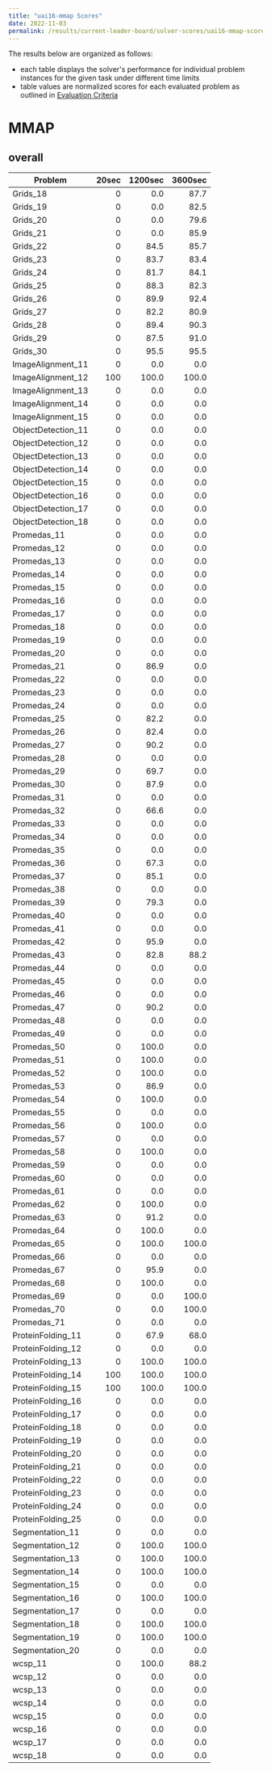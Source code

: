 ```yaml
---
title: "uai16-mmap Scores"
date: 2022-11-03
permalink: /results/current-leader-board/solver-scores/uai16-mmap-scores
---
```




The results below are organized as follows:
- each table displays the solver's performance for individual problem instances for the given task under different time limits
- table values are normalized scores for each evaluated problem as outlined in [Evaluation Criteria](https://uaicompetition.github.io/uci-2022/results/evaluation-criteria/)


# MMAP

## overall

|      Problem       | 20sec | 1200sec | 3600sec |
| ------------------ | ----: | ------: | ------: |
| Grids_18           |     0 |     0.0 |    87.7 |
| Grids_19           |     0 |     0.0 |    82.5 |
| Grids_20           |     0 |     0.0 |    79.6 |
| Grids_21           |     0 |     0.0 |    85.9 |
| Grids_22           |     0 |    84.5 |    85.7 |
| Grids_23           |     0 |    83.7 |    83.4 |
| Grids_24           |     0 |    81.7 |    84.1 |
| Grids_25           |     0 |    88.3 |    82.3 |
| Grids_26           |     0 |    89.9 |    92.4 |
| Grids_27           |     0 |    82.2 |    80.9 |
| Grids_28           |     0 |    89.4 |    90.3 |
| Grids_29           |     0 |    87.5 |    91.0 |
| Grids_30           |     0 |    95.5 |    95.5 |
| ImageAlignment_11  |     0 |     0.0 |     0.0 |
| ImageAlignment_12  |   100 |   100.0 |   100.0 |
| ImageAlignment_13  |     0 |     0.0 |     0.0 |
| ImageAlignment_14  |     0 |     0.0 |     0.0 |
| ImageAlignment_15  |     0 |     0.0 |     0.0 |
| ObjectDetection_11 |     0 |     0.0 |     0.0 |
| ObjectDetection_12 |     0 |     0.0 |     0.0 |
| ObjectDetection_13 |     0 |     0.0 |     0.0 |
| ObjectDetection_14 |     0 |     0.0 |     0.0 |
| ObjectDetection_15 |     0 |     0.0 |     0.0 |
| ObjectDetection_16 |     0 |     0.0 |     0.0 |
| ObjectDetection_17 |     0 |     0.0 |     0.0 |
| ObjectDetection_18 |     0 |     0.0 |     0.0 |
| Promedas_11        |     0 |     0.0 |     0.0 |
| Promedas_12        |     0 |     0.0 |     0.0 |
| Promedas_13        |     0 |     0.0 |     0.0 |
| Promedas_14        |     0 |     0.0 |     0.0 |
| Promedas_15        |     0 |     0.0 |     0.0 |
| Promedas_16        |     0 |     0.0 |     0.0 |
| Promedas_17        |     0 |     0.0 |     0.0 |
| Promedas_18        |     0 |     0.0 |     0.0 |
| Promedas_19        |     0 |     0.0 |     0.0 |
| Promedas_20        |     0 |     0.0 |     0.0 |
| Promedas_21        |     0 |    86.9 |     0.0 |
| Promedas_22        |     0 |     0.0 |     0.0 |
| Promedas_23        |     0 |     0.0 |     0.0 |
| Promedas_24        |     0 |     0.0 |     0.0 |
| Promedas_25        |     0 |    82.2 |     0.0 |
| Promedas_26        |     0 |    82.4 |     0.0 |
| Promedas_27        |     0 |    90.2 |     0.0 |
| Promedas_28        |     0 |     0.0 |     0.0 |
| Promedas_29        |     0 |    69.7 |     0.0 |
| Promedas_30        |     0 |    87.9 |     0.0 |
| Promedas_31        |     0 |     0.0 |     0.0 |
| Promedas_32        |     0 |    66.6 |     0.0 |
| Promedas_33        |     0 |     0.0 |     0.0 |
| Promedas_34        |     0 |     0.0 |     0.0 |
| Promedas_35        |     0 |     0.0 |     0.0 |
| Promedas_36        |     0 |    67.3 |     0.0 |
| Promedas_37        |     0 |    85.1 |     0.0 |
| Promedas_38        |     0 |     0.0 |     0.0 |
| Promedas_39        |     0 |    79.3 |     0.0 |
| Promedas_40        |     0 |     0.0 |     0.0 |
| Promedas_41        |     0 |     0.0 |     0.0 |
| Promedas_42        |     0 |    95.9 |     0.0 |
| Promedas_43        |     0 |    82.8 |    88.2 |
| Promedas_44        |     0 |     0.0 |     0.0 |
| Promedas_45        |     0 |     0.0 |     0.0 |
| Promedas_46        |     0 |     0.0 |     0.0 |
| Promedas_47        |     0 |    90.2 |     0.0 |
| Promedas_48        |     0 |     0.0 |     0.0 |
| Promedas_49        |     0 |     0.0 |     0.0 |
| Promedas_50        |     0 |   100.0 |     0.0 |
| Promedas_51        |     0 |   100.0 |     0.0 |
| Promedas_52        |     0 |   100.0 |     0.0 |
| Promedas_53        |     0 |    86.9 |     0.0 |
| Promedas_54        |     0 |   100.0 |     0.0 |
| Promedas_55        |     0 |     0.0 |     0.0 |
| Promedas_56        |     0 |   100.0 |     0.0 |
| Promedas_57        |     0 |     0.0 |     0.0 |
| Promedas_58        |     0 |   100.0 |     0.0 |
| Promedas_59        |     0 |     0.0 |     0.0 |
| Promedas_60        |     0 |     0.0 |     0.0 |
| Promedas_61        |     0 |     0.0 |     0.0 |
| Promedas_62        |     0 |   100.0 |     0.0 |
| Promedas_63        |     0 |    91.2 |     0.0 |
| Promedas_64        |     0 |   100.0 |     0.0 |
| Promedas_65        |     0 |   100.0 |   100.0 |
| Promedas_66        |     0 |     0.0 |     0.0 |
| Promedas_67        |     0 |    95.9 |     0.0 |
| Promedas_68        |     0 |   100.0 |     0.0 |
| Promedas_69        |     0 |     0.0 |   100.0 |
| Promedas_70        |     0 |     0.0 |   100.0 |
| Promedas_71        |     0 |     0.0 |     0.0 |
| ProteinFolding_11  |     0 |    67.9 |    68.0 |
| ProteinFolding_12  |     0 |     0.0 |     0.0 |
| ProteinFolding_13  |     0 |   100.0 |   100.0 |
| ProteinFolding_14  |   100 |   100.0 |   100.0 |
| ProteinFolding_15  |   100 |   100.0 |   100.0 |
| ProteinFolding_16  |     0 |     0.0 |     0.0 |
| ProteinFolding_17  |     0 |     0.0 |     0.0 |
| ProteinFolding_18  |     0 |     0.0 |     0.0 |
| ProteinFolding_19  |     0 |     0.0 |     0.0 |
| ProteinFolding_20  |     0 |     0.0 |     0.0 |
| ProteinFolding_21  |     0 |     0.0 |     0.0 |
| ProteinFolding_22  |     0 |     0.0 |     0.0 |
| ProteinFolding_23  |     0 |     0.0 |     0.0 |
| ProteinFolding_24  |     0 |     0.0 |     0.0 |
| ProteinFolding_25  |     0 |     0.0 |     0.0 |
| Segmentation_11    |     0 |     0.0 |     0.0 |
| Segmentation_12    |     0 |   100.0 |   100.0 |
| Segmentation_13    |     0 |   100.0 |   100.0 |
| Segmentation_14    |     0 |   100.0 |   100.0 |
| Segmentation_15    |     0 |     0.0 |     0.0 |
| Segmentation_16    |     0 |   100.0 |   100.0 |
| Segmentation_17    |     0 |     0.0 |     0.0 |
| Segmentation_18    |     0 |   100.0 |   100.0 |
| Segmentation_19    |     0 |   100.0 |   100.0 |
| Segmentation_20    |     0 |     0.0 |     0.0 |
| wcsp_11            |     0 |   100.0 |    88.2 |
| wcsp_12            |     0 |     0.0 |     0.0 |
| wcsp_13            |     0 |     0.0 |     0.0 |
| wcsp_14            |     0 |     0.0 |     0.0 |
| wcsp_15            |     0 |     0.0 |     0.0 |
| wcsp_16            |     0 |     0.0 |     0.0 |
| wcsp_17            |     0 |     0.0 |     0.0 |
| wcsp_18            |     0 |     0.0 |     0.0 |

